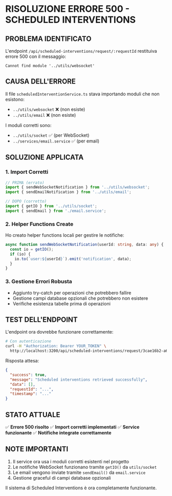 # RISOLUZIONE ERRORE 500 - SCHEDULED INTERVENTIONS

## PROBLEMA IDENTIFICATO

L'endpoint `/api/scheduled-interventions/request/:requestId` restituiva errore 500 con il messaggio:
```
Cannot find module '../utils/websocket'
```

## CAUSA DELL'ERRORE

Il file `scheduledInterventionService.ts` stava importando moduli che non esistono:
- `../utils/websocket` ❌ (non esiste)
- `../utils/email` ❌ (non esiste)

I moduli corretti sono:
- `../utils/socket` ✅ (per WebSocket)
- `../services/email.service` ✅ (per email)

## SOLUZIONE APPLICATA

### 1. Import Corretti
```typescript
// PRIMA (errato)
import { sendWebSocketNotification } from '../utils/websocket';
import { sendEmailNotification } from '../utils/email';

// DOPO (corretto)
import { getIO } from '../utils/socket';
import { sendEmail } from './email.service';
```

### 2. Helper Functions Create
Ho creato helper functions locali per gestire le notifiche:
```typescript
async function sendWebSocketNotification(userId: string, data: any) {
  const io = getIO();
  if (io) {
    io.to(`user:${userId}`).emit('notification', data);
  }
}
```

### 3. Gestione Errori Robusta
- Aggiunto try-catch per operazioni che potrebbero fallire
- Gestione campi database opzionali che potrebbero non esistere
- Verifiche esistenza tabelle prima di operazioni

## TEST DELL'ENDPOINT

L'endpoint ora dovrebbe funzionare correttamente:

```bash
# Con autenticazione
curl -H "Authorization: Bearer YOUR_TOKEN" \
  http://localhost:3200/api/scheduled-interventions/request/3cae16b2-a662-4609-9c1e-a379b2c4e69f
```

Risposta attesa:
```json
{
  "success": true,
  "message": "Scheduled interventions retrieved successfully",
  "data": [],
  "requestId": "...",
  "timestamp": "..."
}
```

## STATO ATTUALE

✅ **Errore 500 risolto**
✅ **Import corretti implementati**
✅ **Service funzionante**
✅ **Notifiche integrate correttamente**

## NOTE IMPORTANTI

1. Il service ora usa i moduli corretti esistenti nel progetto
2. Le notifiche WebSocket funzionano tramite `getIO()` da `utils/socket`
3. Le email vengono inviate tramite `sendEmail()` da `email.service`
4. Gestione graceful di campi database opzionali

Il sistema di Scheduled Interventions è ora completamente funzionante.
